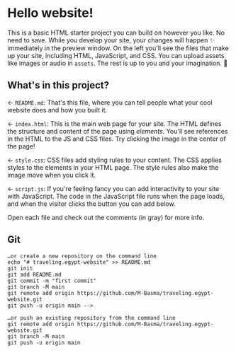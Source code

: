 # Hello website!

This is a basic HTML starter project you can build on however you like. No need to save. While you develop your site, your changes will happen ✨ immediately in the preview window. On the left you'll see the files that make up your site, including HTML, JavaScript, and CSS. You can upload assets like images or audio in `assets`. The rest is up to you and your imagination. 🦄

## What's in this project?

← `README.md`: That's this file, where you can tell people what your cool website does and how you built it.

← `index.html`: This is the main web page for your site. The HTML defines the structure and content of the page using _elements_. You'll see references in the HTML to the JS and CSS files. Try clicking the image in the center of the page!

← `style.css`: CSS files add styling rules to your content. The CSS applies styles to the elements in your HTML page. The style rules also make the image move when you click it.

← `script.js`: If you're feeling fancy you can add interactivity to your site with JavaScript. The code in the JavaScript file runs when the page loads, and when the visitor clicks the button you can add below.

Open each file and check out the comments (in gray) for more info.

## Git

```
…or create a new repository on the command line
echo "# traveling.egypt-website" >> README.md
git init
git add README.md
git commit -m "first commit"
git branch -M main
git remote add origin https://github.com/M-Basma/traveling.egypt-website.git
git push -u origin main -->
```

```
…or push an existing repository from the command line
git remote add origin https://github.com/M-Basma/traveling.egypt-website.git
git branch -M main
git push -u origin main
```
